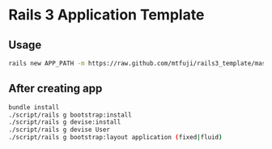 # Rails 3 Application Template

## Usage

```bash
rails new APP_PATH -m https://raw.github.com/mtfuji/rails3_template/master/app_template.rb
```

## After creating app

```bash
bundle install
./script/rails g bootstrap:install
./script/rails g devise:install
./script/rails g devise User
./script/rails g bootstrap:layout application (fixed|fluid)
```
